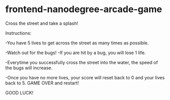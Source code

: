 frontend-nanodegree-arcade-game
===============================

Cross the street and take a splash!

Instructions:

-You have 5 lives to get across the street as many times as possible.

-Watch out for the bugs!
	-If you are hit by a bug, you will lose 1 life.

-Everytime you successfully cross the street into the water, the speed of the bugs will increase.

-Once you have no more lives, your score will reset back to 0 and your lives back to 5. GAME OVER and restart!

GOOD LUCK!	
